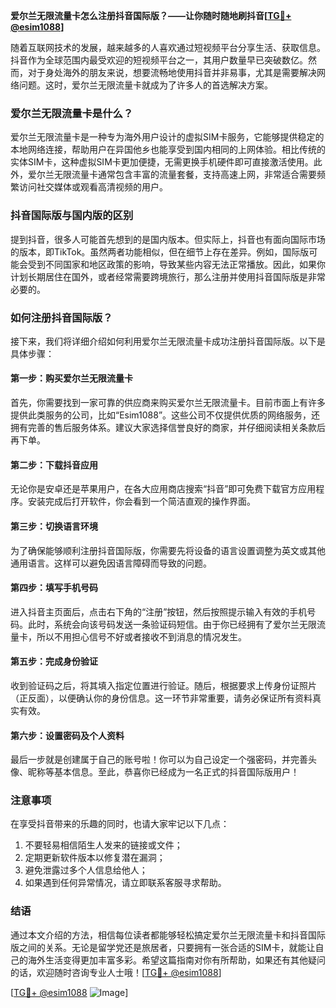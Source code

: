 **爱尔兰无限流量卡怎么注册抖音国际版？——让你随时随地刷抖音[[TG💪+ @esim1088](https://t.me/s/esim1088)]**

随着互联网技术的发展，越来越多的人喜欢通过短视频平台分享生活、获取信息。抖音作为全球范围内最受欢迎的短视频平台之一，其用户数量早已突破数亿。然而，对于身处海外的朋友来说，想要流畅地使用抖音并非易事，尤其是需要解决网络问题。这时，爱尔兰无限流量卡就成为了许多人的首选解决方案。

### 爱尔兰无限流量卡是什么？

爱尔兰无限流量卡是一种专为海外用户设计的虚拟SIM卡服务，它能够提供稳定的本地网络连接，帮助用户在异国他乡也能享受到国内相同的上网体验。相比传统的实体SIM卡，这种虚拟SIM卡更加便捷，无需更换手机硬件即可直接激活使用。此外，爱尔兰无限流量卡通常包含丰富的流量套餐，支持高速上网，非常适合需要频繁访问社交媒体或观看高清视频的用户。

### 抖音国际版与国内版的区别

提到抖音，很多人可能首先想到的是国内版本。但实际上，抖音也有面向国际市场的版本，即TikTok。虽然两者功能相似，但在细节上存在差异。例如，国际版可能会受到不同国家和地区政策的影响，导致某些内容无法正常播放。因此，如果你计划长期居住在国外，或者经常需要跨境旅行，那么注册并使用抖音国际版是非常必要的。

### 如何注册抖音国际版？

接下来，我们将详细介绍如何利用爱尔兰无限流量卡成功注册抖音国际版。以下是具体步骤：

#### 第一步：购买爱尔兰无限流量卡
首先，你需要找到一家可靠的供应商来购买爱尔兰无限流量卡。目前市面上有许多提供此类服务的公司，比如“Esim1088”。这些公司不仅提供优质的网络服务，还拥有完善的售后服务体系。建议大家选择信誉良好的商家，并仔细阅读相关条款后再下单。

#### 第二步：下载抖音应用
无论你是安卓还是苹果用户，在各大应用商店搜索“抖音”即可免费下载官方应用程序。安装完成后打开软件，你会看到一个简洁直观的操作界面。

#### 第三步：切换语言环境
为了确保能够顺利注册抖音国际版，你需要先将设备的语言设置调整为英文或其他通用语言。这样可以避免因语言障碍而导致的问题。

#### 第四步：填写手机号码
进入抖音主页面后，点击右下角的“注册”按钮，然后按照提示输入有效的手机号码。此时，系统会向该号码发送一条验证码短信。由于你已经拥有了爱尔兰无限流量卡，所以不用担心信号不好或者接收不到消息的情况发生。

#### 第五步：完成身份验证
收到验证码之后，将其填入指定位置进行验证。随后，根据要求上传身份证照片（正反面），以便确认你的身份信息。这一环节非常重要，请务必保证所有资料真实有效。

#### 第六步：设置密码及个人资料
最后一步就是创建属于自己的账号啦！你可以为自己设定一个强密码，并完善头像、昵称等基本信息。至此，恭喜你已经成为一名正式的抖音国际版用户！

### 注意事项

在享受抖音带来的乐趣的同时，也请大家牢记以下几点：
1. 不要轻易相信陌生人发来的链接或文件；
2. 定期更新软件版本以修复潜在漏洞；
3. 避免泄露过多个人信息给他人；
4. 如果遇到任何异常情况，请立即联系客服寻求帮助。

### 结语

通过本文介绍的方法，相信每位读者都能够轻松搞定爱尔兰无限流量卡和抖音国际版之间的关系。无论是留学党还是旅居者，只要拥有一张合适的SIM卡，就能让自己的海外生活变得更加丰富多彩。希望这篇指南对你有所帮助，如果还有其他疑问的话，欢迎随时咨询专业人士哦！[[TG💪+ @esim1088](https://t.me/s/esim1088)]

[[TG💪+ @esim1088](https://t.me/s/esim1088) ![Image](https://i.postimg.cc/4NQfJmqS/Snipaste-2025-05-13-00-14-12.png)]